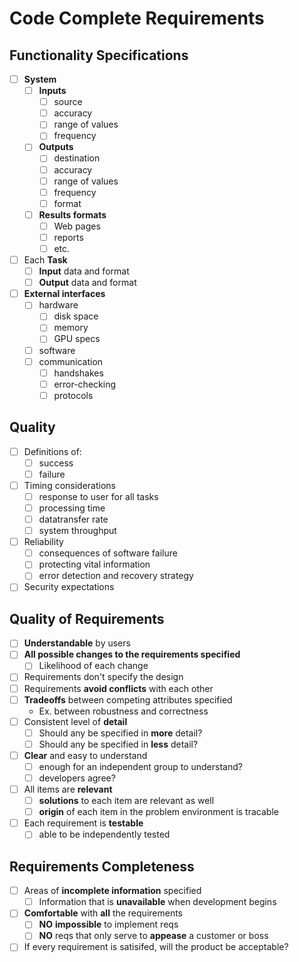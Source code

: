 # Code Complete Requirements

## Functionality Specifications

* [ ] **System**
  * [ ] **Inputs**
    * [ ] source
    * [ ] accuracy
    * [ ] range of values
    * [ ] frequency
  * [ ] **Outputs**
    * [ ] destination
    * [ ] accuracy
    * [ ] range of values
    * [ ] frequency
    * [ ] format
  * [ ] **Results formats**
    * [ ] Web pages
    * [ ] reports
    * [ ] etc.
* [ ] Each **Task**
  * [ ] **Input** data and format
  * [ ] **Output** data and format
* [ ] **External interfaces**
  * [ ] hardware
    * [ ] disk space
    * [ ] memory
    * [ ] GPU specs
  * [ ] software
  * [ ] communication
    * [ ] handshakes
    * [ ] error-checking
    * [ ] protocols

## Quality

* [ ] Definitions of:
  * [ ] success
  * [ ] failure
* [ ] Timing considerations
  * [ ] response to user for all tasks
  * [ ] processing time
  * [ ] datatransfer rate
  * [ ] system throughput
* [ ] Reliability
  * [ ] consequences of software failure
  * [ ] protecting vital information
  * [ ] error detection and recovery strategy
* [ ] Security expectations

## Quality of Requirements

* [ ] **Understandable** by users
* [ ] **All possible changes to the requirements specified**
  * [ ] Likelihood of each change
* [ ] Requirements don't specify the design
* [ ] Requirements **avoid conflicts** with each other
* [ ] **Tradeoffs** between competing attributes specified
  * Ex. between robustness and correctness
* [ ] Consistent level of **detail**
  * [ ] Should any be specified in **more** detail?
  * [ ] Should any be specified in **less** detail?
* [ ] **Clear** and easy to understand
  * [ ] enough for an independent group to understand?
  * [ ] developers agree?
* [ ] All items are **relevant**
  * [ ] **solutions** to each item are relevant as well
  * [ ] **origin** of each item in the problem environment is tracable
* [ ] Each requirement is **testable**
  * [ ] able to be independently tested

## Requirements Completeness

* [ ] Areas of **incomplete information** specified
  * [ ] Information that is **unavailable** when development begins
* [ ] **Comfortable** with **all** the requirements
  * [ ] **NO** **impossible** to implement reqs
  * [ ] **NO** reqs that only serve to **appease** a customer or boss
* [ ] If every requirement is satisifed, will the product be acceptable?
